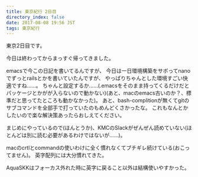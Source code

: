 ```yaml
---
title: 東京紀行 2日目
directory_index: false
date: 2017-08-08 19:56 JST
tags: 東京紀行
---
```


東京2日目です。

今日は終わってからまっすぐ帰ってきました。

emacsで今この日記を書いてるんですが、
今日は一日環境構築をサボってnanoでずっとrailsとかを書いていたんですが、
やっぱりちゃんとした環境すごい快適ですね……。
ちゃんと設定するか……(.emacsをそのまま持ってくるだけだとパッケージとかがが入らないので動かない)(あと、macのemacs古いのか？、標準だと思ってたところも動かなかった)。
あと、bash-complitionが無くてgitのサブコマンドを全部手で打っていたのもめんどくさかったな。
これもなんとかしたいので楽な解決策あったらおしえてください。


まじめにやっているので(ほんとうか)、KMCのSlackがぜんぜん読めていない(ほとんどは別に読む必要があるわけではないが……)。

macのcrtlとcommandの使いわけに全く慣れなくてブチギレ続けている(おこってません)。
英字配列には大分慣れてきた。

AquaSKKはフォーカス外れた時に英字に戻ること以外は結構使いやすかった。
